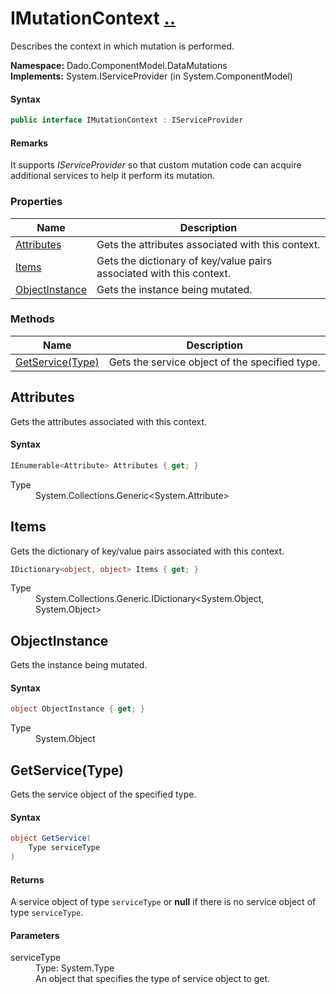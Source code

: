 # IMutationContext [..](../README.md#documentation-index 'Documentation Index')

Describes the context in which mutation is performed.

**Namespace:** Dado.ComponentModel.DataMutations<br />
**Implements:** System.IServiceProvider (in System.ComponentModel)

#### Syntax

```csharp
public interface IMutationContext : IServiceProvider
```

#### Remarks

It supports *IServiceProvider* so that custom mutation code can acquire additional services to help it perform its mutation.


### Properties

| Name | Description |
| ---- | ----------- |
| [Attributes](#Attributes) | Gets the attributes associated with this context. |
| [Items](#Items) | Gets the dictionary of key/value pairs associated with this context. |
| [ObjectInstance](#ObjectInstance) | Gets the instance being mutated. |


### Methods

| Name | Description |
| ---- | ----------- |
| [GetService(Type)](#GetServiceType) | Gets the service object of the specified type. |


<a name='Attributes'></a>
## Attributes

Gets the attributes associated with this context.

#### Syntax

```csharp
IEnumerable<Attribute> Attributes { get; }
```

<dl>
	<dt>Type</dt>
	<dd>System.Collections.Generic&lt;System.Attribute&gt;</dd>
</dl>


<a name='Items'></a>
## Items

Gets the dictionary of key/value pairs associated with this context.

```csharp
IDictionary<object, object> Items { get; }
```

<dl>
	<dt>Type</dt>
	<dd>System.Collections.Generic.IDictionary&lt;System.Object, System.Object&gt;</dd>
</dl>


<a name='ObjectInstance'></a>
## ObjectInstance

Gets the instance being mutated.

#### Syntax

```csharp
object ObjectInstance { get; }
```

<dl>
	<dt>Type</dt>
	<dd>System.Object</dd>
</dl>


<a name='GetServiceType'></a>
## GetService(Type)

Gets the service object of the specified type.

#### Syntax

```csharp
object GetService(
	Type serviceType
)
```

#### Returns

A service object of type `serviceType` or **null** if there is no service object of type `serviceType`.

#### Parameters

<dl>
	<dt>serviceType</dt>
	<dd>Type: System.Type<br />An object that specifies the type of service object to get.</dd>
</dl>
